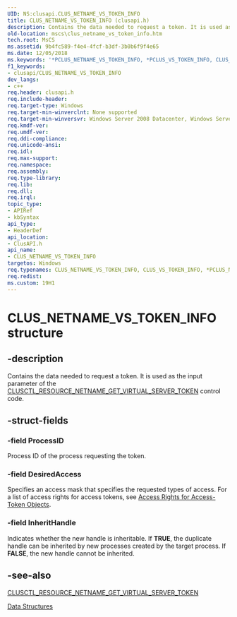 ```yaml
---
UID: NS:clusapi.CLUS_NETNAME_VS_TOKEN_INFO
title: CLUS_NETNAME_VS_TOKEN_INFO (clusapi.h)
description: Contains the data needed to request a token. It is used as the input parameter of the CLUSCTL_RESOURCE_NETNAME_GET_VIRTUAL_SERVER_TOKEN control code.
old-location: mscs\clus_netname_vs_token_info.htm
tech.root: MsCS
ms.assetid: 9b4fc589-f4e4-4fcf-b3df-3b0b6f9f4e65
ms.date: 12/05/2018
ms.keywords: '*PCLUS_NETNAME_VS_TOKEN_INFO, *PCLUS_VS_TOKEN_INFO, CLUS_NETNAME_VS_TOKEN_INFO, CLUS_NETNAME_VS_TOKEN_INFO structure [Failover Cluster], CLUS_VS_TOKEN_INFO, CLUS_VS_TOKEN_INFO structure [Failover Cluster], PCLUS_NETNAME_VS_TOKEN_INFO, PCLUS_NETNAME_VS_TOKEN_INFO structure pointer [Failover Cluster], PCLUS_VS_TOKEN_INFO, PCLUS_VS_TOKEN_INFO structure pointer [Failover Cluster], clusapi/CLUS_NETNAME_VS_TOKEN_INFO, clusapi/CLUS_VS_TOKEN_INFO, clusapi/PCLUS_NETNAME_VS_TOKEN_INFO, clusapi/PCLUS_VS_TOKEN_INFO, mscs.clus_netname_vs_token_info'
f1_keywords:
- clusapi/CLUS_NETNAME_VS_TOKEN_INFO
dev_langs:
- c++
req.header: clusapi.h
req.include-header: 
req.target-type: Windows
req.target-min-winverclnt: None supported
req.target-min-winversvr: Windows Server 2008 Datacenter, Windows Server 2008 Enterprise
req.kmdf-ver: 
req.umdf-ver: 
req.ddi-compliance: 
req.unicode-ansi: 
req.idl: 
req.max-support: 
req.namespace: 
req.assembly: 
req.type-library: 
req.lib: 
req.dll: 
req.irql: 
topic_type:
- APIRef
- kbSyntax
api_type:
- HeaderDef
api_location:
- ClusAPI.h
api_name:
- CLUS_NETNAME_VS_TOKEN_INFO
targetos: Windows
req.typenames: CLUS_NETNAME_VS_TOKEN_INFO, CLUS_VS_TOKEN_INFO, *PCLUS_NETNAME_VS_TOKEN_INFO, *PCLUS_VS_TOKEN_INFO
req.redist: 
ms.custom: 19H1
---
```


# CLUS_NETNAME_VS_TOKEN_INFO structure


## -description


Contains the data needed to request a token. It is used as the input parameter of the <a href="https://docs.microsoft.com/previous-versions/windows/desktop/mscs/clusctl-resource-netname-get-virtual-server-token">CLUSCTL_RESOURCE_NETNAME_GET_VIRTUAL_SERVER_TOKEN</a> control code.


## -struct-fields




### -field ProcessID

Process ID of the process requesting the token.


### -field DesiredAccess

Specifies an access mask that specifies the requested types of access. For a list of access rights for access 
      tokens, see 
      <a href="https://docs.microsoft.com/windows/desktop/SecAuthZ/access-rights-for-access-token-objects">Access Rights for Access-Token Objects</a>.


### -field InheritHandle

Indicates whether the new handle is inheritable. If <b>TRUE</b>, the duplicate handle can 
      be inherited by new processes created by the target process. If <b>FALSE</b>, the new handle 
      cannot be inherited.


## -see-also




<a href="https://docs.microsoft.com/previous-versions/windows/desktop/mscs/clusctl-resource-netname-get-virtual-server-token">CLUSCTL_RESOURCE_NETNAME_GET_VIRTUAL_SERVER_TOKEN</a>



<a href="https://docs.microsoft.com/previous-versions/windows/desktop/mscs/data-structures">Data Structures</a>
 

 

